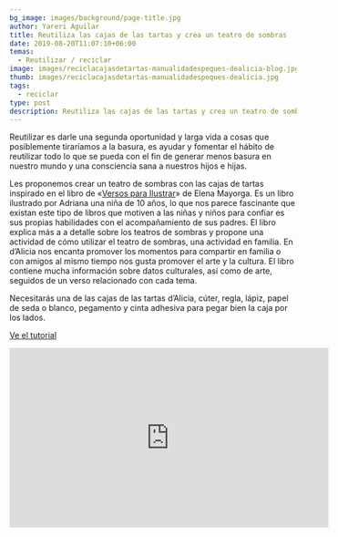 ```yaml
---
bg_image: images/background/page-title.jpg
author: Yareri Aguilar
title: Reutiliza las cajas de las tartas y crea un teatro de sombras
date: 2019-08-20T11:07:10+06:00
temas:
  - Reutilizar / reciclar
image: images/reciclacajasdetartas-manualidadespeques-dealicia-blog.jpg
thumb: images/reciclacajasdetartas-manualidadespeques-dealicia.jpg
tags:
  - reciclar
type: post
description: Reutiliza las cajas de las tartas y crea un teatro de sombras
---
```

Reutilizar es darle una segunda oportunidad y larga vida a cosas que posiblemente tiraríamos a la basura, es ayudar y fomentar el hábito de reutilizar todo lo que se pueda con el fin de generar menos basura en nuestro mundo y una consciencia sana a nuestros hijos e hijas.

Les proponemos crear un teatro de sombras con las cajas de tartas inspirado en el libro de «[Versos para Ilustrar](https://www.amazon.es/dp/1095863843/ref=cm_sw_em_r_mt_dp_iyd7Fb92K8FS1)» de Elena Mayorga. Es un libro ilustrado por Adriana una niña de 10 años, lo que nos parece fascinante que existan este tipo de libros que motiven a las niñas y niños para confiar es sus propias habilidades con el acompañamiento de sus padres. El libro explica más a a detalle sobre los teatros de sombras y propone una actividad de cómo utilizar el teatro de sombras, una actividad en familia. En d’Alicia nos encanta promover los momentos para compartir en familia o con amigos al mismo tiempo nos gusta promover el arte y la cultura. El libro contiene mucha información sobre datos culturales, así como de arte, seguidos de un verso relacionado con cada tema.

Necesitarás una de las cajas de las tartas d’Alicia, cúter, regla, lápiz, papel de seda o blanco, pegamento y cinta adhesiva para pegar bien la caja por los  lados. 

[Ve el tutorial ](https://youtu.be/nWEUfKJ1Lkk)

<iframe width="560" height="315" src="https://www.youtube.com/embed/nWEUfKJ1Lkk" frameborder="0" allow="accelerometer; autoplay; clipboard-write; encrypted-media; gyroscope; picture-in-picture" allowfullscreen></iframe>